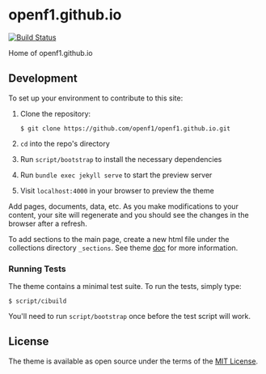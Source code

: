 # openf1.github.io

[![Build Status](https://travis-ci.org/openf1/openf1.github.io.svg?branch=master)](https://travis-ci.org/openf1/openf1.github.io)

Home of openf1.github.io

## Development

To set up your environment to contribute to this site:

1. Clone the repository:

    ```
    $ git clone https://github.com/openf1/openf1.github.io.git
    ```

2. `cd` into the repo's directory
3. Run `script/bootstrap` to install the necessary dependencies
4. Run `bundle exec jekyll serve` to start the preview server
5. Visit `localhost:4000` in your browser to preview the theme

Add pages, documents, data, etc. As you make modifications to your content, your site will regenerate and you should see the changes in the browser after a refresh.

To add sections to the main page, create a new html file under the collections directory `_sections`. See theme [doc](https://github.com/openf1/openf1-jekyll-theme') for more information.

### Running Tests

The theme contains a minimal test suite. To run the tests, simply type:

    $ script/cibuild

You'll need to run `script/bootstrap` once before the test script will work.

## License

The theme is available as open source under the terms of the [MIT License](https://opensource.org/licenses/MIT).

